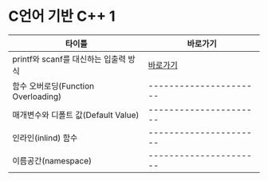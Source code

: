 # C언어 기반 C++ 1


|타이틀                                |바로가기             |
|--------------------------------------|----------------------|
|printf와 scanf를 대신하는  입출력 방식|[바로가기](DOCUMENT/01/01-1/README.md)|
|함수 오버로딩(Function Overloading)   |----------------------|
|매개변수와 디폴트 값(Default Value)   |----------------------|
|인라인(inlind) 함수                   |----------------------|
|이름공간(namespace)                   |----------------------|

